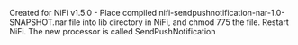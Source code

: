 Created for NiFi v1.5.0 - Place compiled nifi-sendpushnotification-nar-1.0-SNAPSHOT.nar file into lib directory in NiFi, and chmod 775 the file. Restart NiFi. The new processor is called SendPushNotification
